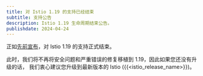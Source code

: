 ```yaml
---
title: 对 Istio 1.19 的支持已经结束
subtitle: 支持公告
description: Istio 1.19 生命周期结束公告。
publishdate: 2024-04-24
---
```


正如[先前宣布](/zh/news/support/announcing-1.19-eol/)，对 Istio 1.19 的支持正式结束。

此时，我们将不再将安全问题和严重错误的修复移植到 1.19，因此如果您还没有升级的话，
我们衷心建议您升级到最新版本的 Istio ({{<istio_release_name>}})。
